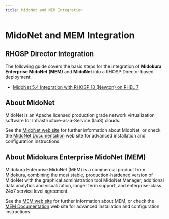 ```yaml
---
title: MidoNet and MEM Integration
---
```


# MidoNet and MEM Integration

## RHOSP Director Integration

The following guide covers the basic steps for the integration of
**Midokura Enterprise MidoNet (MEM)** and **MidoNet** into a RHOSP
Director based deployment:

* [MidoNet 5.4 Integration with RHOSP 10 (Newton) on RHEL 7](../midonet-integration_midonet-54-rhel7-rhosp10)


## About MidoNet

MidoNet is an Apache licensed production grade network virtualization software
for Infrastructure-as-a-Service (IaaS) clouds.

See the [MidoNet web site][midonet] for further information about MidoNet, or
check the [MidoNet Documentation][midonet-docs] web site for advanced
installation and configuration instructions.

## About Midokura Enterprise MidoNet (MEM)

Midokura Enterprise MidoNet (MEM) is a commercial product from
[Midokura][midokura], combining the most stable, production-hardened version of
MidoNet with the graphical administration tool MidoNet Manager, additional data
analytics and visualization, longer term support, and enterprise-class 24x7
service level agreement.

See the [MEM web site][mem] for further information about MEM, or check the
[MEM Documentation][mem-docs] web site for advanced installation and
configuration instructions.

[midonet]: https://www.midonet.org/ "MidoNet"
[midonet-docs]: https://docs.midonet.org/ "MidoNet Documentation"
[midokura]: http://www.midokura.com/ "Midokura"
[mem]: http://www.midokura.com/midonet-enterprise/ "Midokura Enterprise MidoNet (MEM)"
[mem-docs]: http://docs.midokura.com/ "Midokura Enterprise MidoNet (MEM) Documentation"
